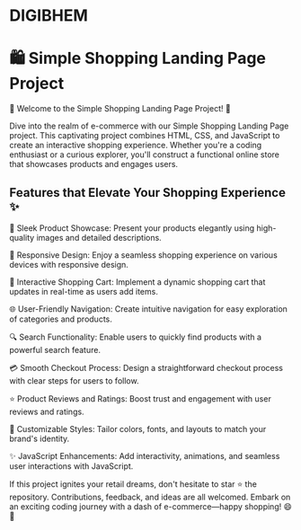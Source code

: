# DIGIBHEM
# 🛍️ Simple Shopping Landing Page Project

🌟 Welcome to the Simple Shopping Landing Page Project! 🛒

Dive into the realm of e-commerce with our Simple Shopping Landing Page project. This captivating project combines HTML, CSS, and JavaScript to create an interactive shopping experience. Whether you're a coding enthusiast or a curious explorer, you'll construct a functional online store that showcases products and engages users.

## Features that Elevate Your Shopping Experience ✨

📸 Sleek Product Showcase: Present your products elegantly using high-quality images and detailed descriptions.

📱 Responsive Design: Enjoy a seamless shopping experience on various devices with responsive design.

🛒 Interactive Shopping Cart: Implement a dynamic shopping cart that updates in real-time as users add items.

🌐 User-Friendly Navigation: Create intuitive navigation for easy exploration of categories and products.

🔍 Search Functionality: Enable users to quickly find products with a powerful search feature.

💳 Smooth Checkout Process: Design a straightforward checkout process with clear steps for users to follow.

⭐ Product Reviews and Ratings: Boost trust and engagement with user reviews and ratings.

🎨 Customizable Styles: Tailor colors, fonts, and layouts to match your brand's identity.

✨ JavaScript Enhancements: Add interactivity, animations, and seamless user interactions with JavaScript.

If this project ignites your retail dreams, don't hesitate to star ⭐️ the repository. Contributions, feedback, and ideas are all welcomed. Embark on an exciting coding journey with a dash of e-commerce—happy shopping! 😄🎉
